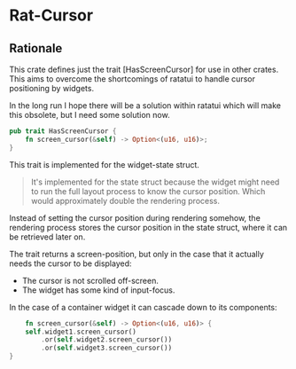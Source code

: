 # Rat-Cursor

## Rationale

This crate defines just the trait [HasScreenCursor] for use in
other crates. This aims to overcome the shortcomings of ratatui
to handle cursor positioning by widgets.

In the long run I hope there will be a solution within ratatui
which will make this obsolete, but I need some solution now.

```rust
pub trait HasScreenCursor {
    fn screen_cursor(&self) -> Option<(u16, u16)>;
}
```

This trait is implemented for the widget-state struct.

> It's implemented for the state struct because the widget
> might need to run the full layout process to know the cursor
> position. Which would approximately double the rendering
> process.

Instead of setting the cursor position during rendering somehow,
the rendering process stores the cursor position in the state
struct, where it can be retrieved later on.

The trait returns a screen-position, but only in the case that it
actually needs the cursor to be displayed:

* The cursor is not scrolled off-screen.
* The widget has some kind of input-focus.

In the case of a container widget it can cascade down to its
components:

```rust ignore
    fn screen_cursor(&self) -> Option<(u16, u16)> {
    self.widget1.screen_cursor()
        .or(self.widget2.screen_cursor())
        .or(self.widget3.screen_cursor())
}
```
